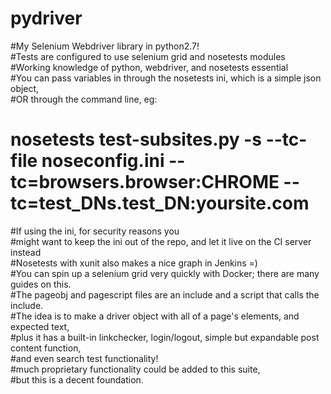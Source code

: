 # pydriver                                      
#My Selenium Webdriver library in python2.7!                                    
#Tests are configured to use selenium grid and nosetests modules                                   
#Working knowledge of python, webdriver, and nosetests essential                                  
#You can pass variables in through the nosetests ini, which is a simple json object,                             
#OR through the command line, eg:                                                          
# nosetests test-subsites.py -s --tc-file noseconfig.ini --tc=browsers.browser:CHROME --tc=test_DNs.test_DN:yoursite.com                                            
#If using the ini, for security reasons you                                                                                           
#might want to keep the ini out of the repo, and let it live on the CI server instead                            
#Nosetests with xunit also makes a nice graph in Jenkins =)                                 
#You can spin up a selenium grid very quickly with Docker; there are many guides on this.                                   
#The pageobj and pagescript files are an include and a script that calls the include.                                               
#The idea is to make a driver object with all of a page's elements, and expected text,                                                   
#plus it has a built-in linkchecker, login/logout, simple but expandable post content function,                                            
#and even search test functionality!                                                       
#much proprietary functionality could be added to this suite,                                               
#but this is a decent foundation.                                                           
